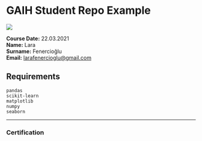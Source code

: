 # GAIH Student Repo Example
![](img/newlogo.png)

**Course Date:** 22.03.2021  
**Name:** Lara  
**Surname:** Fenercioğlu  
**Email:** larafenercioglu@gmail.com   

## Requirements
```
pandas
scikit-learn
matplotlib
numpy
seaborn
```
---

### Certification


